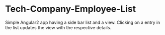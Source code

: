 # Tech-Company-Employee-List
Simple Angular2 app having a side bar list and a view. Clicking on a entry in the list updates the view with the respective details.
